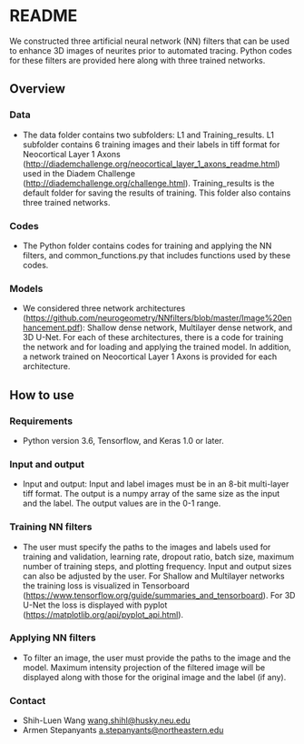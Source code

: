 # README #

We constructed three artificial neural network (NN) filters that can be used to enhance 3D images of neurites prior to automated tracing. Python codes for these filters are provided here along with three trained networks. 

## Overview ##

### Data ###

* The data folder contains two subfolders: L1 and Training_results. L1 subfolder contains 6 training images and their labels in tiff format for Neocortical Layer 1 Axons (http://diademchallenge.org/neocortical_layer_1_axons_readme.html) used in the Diadem Challenge (http://diademchallenge.org/challenge.html). Training_results is the default folder for saving the results of training. This folder also contains three trained networks.

### Codes ###

* The Python folder contains codes for training and applying the NN filters, and common_functions.py that includes functions used by these codes.

### Models ###

* We considered three network architectures (https://github.com/neurogeometry/NNfilters/blob/master/Image%20enhancement.pdf): Shallow dense network, Multilayer dense network, and 3D U-Net. For each of these architectures, there is a code for training the network and for loading and applying the trained model. In addition, a network trained on Neocortical Layer 1 Axons is provided for each architecture.

## How to use ##

### Requirements ###

* Python version 3.6, Tensorflow, and Keras 1.0 or later.

### Input and output ###

* Input and output: Input and label images must be in an 8-bit multi-layer tiff format. The output is a numpy array of the same size as the input and the label. The output values are in the 0-1 range.

### Training NN filters ###

* The user must specify the paths to the images and labels used for training and validation, learning rate, dropout ratio, batch size, maximum number of training steps, and plotting frequency. Input and output sizes can also be adjusted by the user. For Shallow and Multilayer networks the training loss is visualized in Tensorboard (https://www.tensorflow.org/guide/summaries_and_tensorboard). For 3D U-Net the loss is displayed with pyplot (https://matplotlib.org/api/pyplot_api.html).

### Applying NN filters ###

* To filter an image, the user must provide the paths to the image and the model. Maximum intensity projection of the filtered image will be displayed along with those for the original image and the label (if any). 

### Contact ###

* Shih-Luen Wang wang.shihl@husky.neu.edu
* Armen Stepanyants a.stepanyants@northeastern.edu

